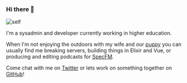 ### Hi there 👋

![self](https://delport.ca/assets/content/self.jpg)

I'm a sysadmin and developer currently working in higher education.

When I'm not enjoying the outdoors with my wife and our [puppy](https://www.instagram.com/winter_shepherd/) you can usually find me breaking servers, building things in Elixir and Vue, or producing and editing podcasts for [SpecFM](https://spec.fm/).

Come chat with me on [Twitter](https://twitter.com/_mikhailbot) or lets work on something together on [GitHub](https://github.com/mikhailbot)!
